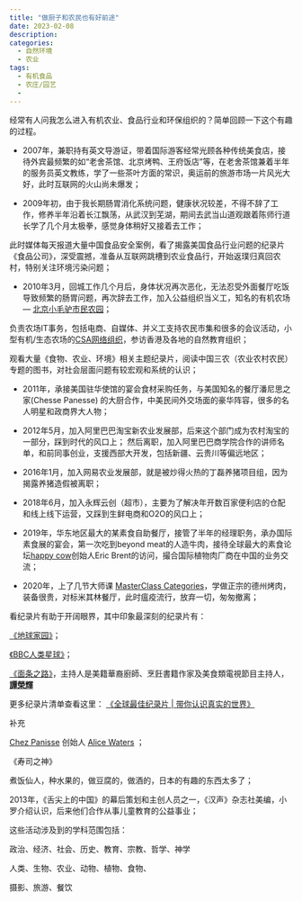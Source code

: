 ```yaml
---
title: "做厨子和农民也有好前途"
date: 2023-02-08
description: 
categories:
  - 自然环境
  - 农业
tags:
  - 有机食品
  - 农庄/园艺
  - 
---
```


经常有人问我怎么进入有机农业、食品行业和环保组织的？简单回顾一下这个有趣的过程。

- 2007年，兼职持有英文导游证，带着国际游客经常光顾各种传统美食店，接待外宾最频繁的如“老舍茶馆、北京烤鸭、王府饭店”等，在老舍茶馆兼着半年的服务员英文教练，学了一些茶叶方面的常识，奥运前的旅游市场一片风光大好，此时互联网的火山尚未爆发；
  
- 2009年初，由于我长期肠胃消化系统问题，健康状况较差，不得不辞了工作，修养半年沿着长江飘荡，从武汉到芜湖，期间去武当山道观跟着陈师行道长学了几个月太极拳，感觉身体稍好又接着去工作；

此时媒体每天报道大量中国食品安全案例，看了揭露美国食品行业问题的纪录片《食品公司》，深受震撼，准备从互联网跳槽到农业食品行，开始返璞归真回农村，特别关注环境污染问题；

- 2010年3月，回城工作几个月后，身体状况再次恶化，无法忍受外面餐厅吃饭导致频繁的肠胃问题，再次辞去工作，加入公益组织当义工，知名的有机农场 — [北京小毛驴市民农园](http://www.ruralstudies.com/prod_view.aspx?TypeId=69&Id=382&Fid=t3:69:3)；

负责农场IT事务，包括电商、自媒体、并义工支持农民市集和很多的会议活动，小型有机/生态农场的[CSA网络组织](https://en.wikipedia.org/wiki/Community-supported_agriculture)，参访香港及各地的自然教育组织；

观看大量《食物、农业、环境》相关主题纪录片，阅读中国三农（农业农村农民）专题的图书，对社会层面问题有较宏观和系统的认识；

- 2011年，承接美国驻华使馆的宴会食材采购任务，与美国知名的餐厅潘尼思之家(Chesse Panesse) 的大厨合作，中美民间外交场面的豪华阵容，很多的名人明星和政商界大人物；
  
- 2012年5月，加入阿里巴巴淘宝新农业发展部，后来这个部门成为农村淘宝的一部分，踩到时代的风口上；
然后离职，加入阿里巴巴商学院合作的讲师名单，和前同事创业，支援西部大开发，包括新疆、云贵川等偏远地区；

- 2016年1月，加入网易农业发展部，就是被炒得火热的丁磊养猪项目组，因为揭露养猪造假被离职；

- 2018年6月，加入永辉云创（超市），主要为了解决年开数百家便利店的仓配和线上线下运营，又踩到生鲜电商和O2O的风口上；

- 2019年，华东地区最大的某素食自助餐厅，接管了半年的经理职务，承办国际素食展的宴会，第一次吃到beyond meat的人造牛肉，接待全球最大的素食论坛[happy cow](https://www.happycow.net/)创始人Eric Brent的访问，撮合国际植物肉厂商在中国的业务交流；

- 2020年，上了几节大师课 [MasterClass Categories](https://www.masterclass.com/categories/culinary)，学做正宗的德州烤肉，装备很贵，对标米其林餐厅，此时瘟疫流行，放弃一切，匆匆撤离；

看纪录片有助于开阔眼界，其中印象最深刻的纪录片有：

[《地球家园》](https://zh.wikipedia.org/wiki/%E5%9C%B0%E7%90%83%E5%BE%88%E7%BE%8E%E6%9C%89%E8%B3%B4%E4%BD%A0)；

[《BBC人类星球》](https://zh.wikipedia.org/zh-cn/%E5%A4%A9%E4%B8%8B%E7%82%BA%E5%AE%B6)；

[《面条之路》](https://www.themoviedb.org/tv/81198)，主持人是美籍華裔廚師、烹飪書籍作家及美食類電視節目主持人，[**譚榮輝**](https://zh.wikipedia.org/wiki/%E8%AD%9A%E6%A6%AE%E8%BC%9D)

更多纪录片清单查看这里：
[《全球最佳纪录片 | 带你认识真实的世界》](recognize-the-real-world-from-the-best-documentary-films.md)

补充

[Chez Panisse](https://en.wikipedia.org/wiki/Chez_Panisse) 创始人 [Alice Waters](https://en.wikipedia.org/wiki/Alice_Waters) ；

《寿司之神》

煮饭仙人，种水果的，做豆腐的，做酒的，日本的有趣的东西太多了；

2013年，《舌尖上的中国》的幕后策划和主创人员之一，《汉声》杂志社美编，小罗介绍认识，后来他们合作从事儿童教育的公益事业；

这些活动涉及到的学科范围包括：

政治、经济、社会、历史、教育、宗教、哲学、神学

人类、生物、农业、动物、植物、食物、

摄影、旅游、餐饮

